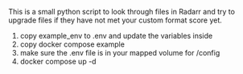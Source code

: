This is a small python script to look through files in Radarr and try to upgrade files if they have not met your custom format score yet.

1. copy example_env to .env and update the variables inside
2. copy docker compose example
3. make sure the .env file is in your mapped volume for /config
4. docker compose up -d
